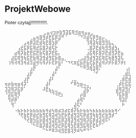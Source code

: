 # ProjektWebowe

Pioter czytajj!!!!!!!!!!!!!.





⠀⠀⠀⠀⠀⠀⠀⠀⠀⠀⠀⠀ ⣀⣤⢴⣲⡶⣷⣻⣽⣯⢿⣺⣶⢶⣤⣤⣀⠀⠀⠀⠀⠀⠀⠀⠀⠀⠀⠀⠀
⠀⠀⠀⠀⠀⠀⠀⠀⢀⣤⢶⣿⣻⡾⣟⣯⡿⣽⠛⠈⠀⠀⠀⠈⠙⠽⣾⢯⡿⣻⣶⡤⡀⠀⠀⠀⠀⠀⠀⠀⠀
⠀⠀⠀⠀⠀⠀⣠⢶⡿⣽⣟⣾⢷⣟⣿⣳⡿⠁⠀⠀⠀⠀⠀⠀⠀⠀⢹⢿⣽⢷⣿⣻⣻⣧⣄⠀⠀⠀⠀⠀⠀
⠀⠀⠀⠀⢠⣞⣯⡿⣯⢿⣞⣯⣿⡽⣾⢯⡗⠀⠀⠀⠀⠀⠀⠀⠀⠀⢀⣿⡽⣟⣾⢷⣻⣻⣾⣳⡄⠀⠀⠀⠀
⠀⠀⠀⣴⢿⡽⣷⣟⣟⣯⣟⣷⢯⣿⡽⣟⣯⡄⠀⠀⠀⠀⠀⠀⠀⠀⣰⣯⢿⡯⣿⡽⣟⣾⣻⡽⣟⣦⠀⠀⠀
⠀⠀⣼⣯⢿⣻⢷⣯⣟⣷⢿⣽⣻⣾⣻⣯⡷⣿⣤⡀⠀⠀⠀⢀⣠⣼⣻⣾⣻⣽⣯⢿⣯⢷⣿⣻⣽⢧⠀⠀
⠀⠸⠻⠺⠻⠽⠻⠾⠽⣾⡻⠳⠻⠞⠗⠯⠟⣷⠃⠈⠙⠫⠿⣯⡷⣟⣷⢯⡷⣟⣾⠻⠞⠟⠗⠿⠝⠟⠇⠀
⠀⠀⠀⠀⠀⠀⠀⠀⣰⡟⠀⠀⠀⠀⠀⠀⣼⠃⠀⠀⠀⠀⠀⠀⠉⠛⠽⢿⣽⢿⠍⠀⠀⠀⠀⠀⠀⠀    ⢠⡆
⠀⠀⠀⠀⠀⠀⠀⣰⡟⠀⠀⠀⠀⠀⠀⣼⠃⠀⠀⠀⠀⠀⠀⠀⠀⠀⠀⠀⠈⠋⠀⠀⠀⠀⠀⠀⠀     ⢀⣾⣇
⠀⠀⠀⠀⠀⠀⣰⡟⠀⠀⠀⠀⠀⠀⣼⠇⠀⠀⠀⠀⠀⢀⣀⠀⠀⠀⠀⠀⠀⠀⠀⠀⠀⠀⠀⠀     ⢀⣾⣟⣾
⢶⡶⣷⢶⣶⢾⡽⠁⠀⠀⠀⠀⠀⣼⠇⠀⠀⠀⠀⠀⠀⠋⠿⣳⣶⢤⣀⠀⠀⠀⠀⠀⠀⠀⠀   ⢀⡾⣗⣯⣯
⣹⣽⢿⡽⣯⡿⠁⠀⠀⠀⠀⠀⠼⣟⣦⣄⣀⠀⠀⠀⠀⠀⠀⠀⠈⣹⣯⠃⠀⠀⠀⠀⠀⠀⠀   ⣼⢿⣽⣻⡎
⠘⣽⣯⢿⡻⠀⠀⠀⠀⠀⠀⠀⠀⠀⠈⠙⠺⢟⡆⠀⠀⠀⠀⠀⡴⣿⠁⠀⠀⠀⠀⠀⠀⠀⠀   ⠹⣯⡷⣿⠁
⠀⢻⡾⡿⠁⠀⠀⠀⠀⠀⠀⠀⠀⠀⠀⠀⠀⠀⠀⠀⠀⠀⠀⣴⢿⠃⠀⠀⠀⠀⠀⠀⠀⠀⠀⠀    ⢻⣽⡏⠀
⠀⠀⢻⠁⠀⠀⠀⠀⠀⠀⠀⠀⠀⠀⠀⠀⠀⠀⠀⠀⠀⠀⣼⢯⠃⠀⠀⠀⠀⠀⠀⠀⠀⠀⠀⠀⠀     ⠗⠀⠀
⠀⠀⠀⠠⣦⡦⣦⡦⣦⣦⣦⣦⣦⢶⣴⢦⣶⣴⣲⣴⣖⣾⡽⣧⡦⣦⣦⢦⣦⣦⣦⣦⣦⣦⣦⢶⠔⠀⠀⠀
⠀⠀⠀⠀⠘⢟⣷⣟⡿⣾⣞⣷⣻⣯⢿⣽⢾⣳⣟⡷⣟⣾⣻⣽⢯⡿⣾⣻⢷⣷⣻⣞⣷⣻⡾⠉⠀⠀⠀⠀
⠀⠀⠀⠀⠀⠀⠙⢞⣿⣳⣯⡷⣿⢾⣻⣽⣟⣯⡿⣽⢿⣽⣻⢾⣻⢿⡽⣯⡿⣾⣽⢾⠯⠃⠀⠀⠀⠀⠀⠀
⠀⠀⠀⠀⠀⠀⠀⠀⠈⠓⠯⣿⡽⣿⣽⢾⣻⣞⡿⣯⢿⣳⣟⣿⣻⣯⢿⡯⣟⠷⠋⠁⠀⠀⠀⠀⠀⠀⠀⠀
⠀⠀⠀⠀⠀⠀⠀⠀⠀⠀⠀⠀⠉⠓⠛⠿⠽⢾⣻⣟⣿⢽⡻⠾⠳⠛⠙⠉⠀⠀⠀⠀⠀⠀⠀⠀⠀⠀⠀⠀
